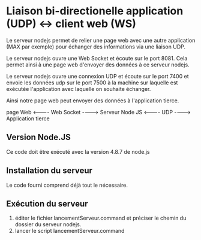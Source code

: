 # Liaison bi-directionelle application (UDP) <-> client web (WS)

Le serveur nodejs permet de relier une page web avec une autre application (MAX par exemple) pour échanger des informations via une liaison UDP.

Le serveur nodejs ouvre une Web Socket et écoute sur le port 8081. Cela permet ainsi à une page web d'envoyer des données à ce serveur nodejs. 

Le serveur nodejs ouvre une connexion UDP et écoute sur le port 7400 et envoie les données udp sur le port 7500 à la machine sur laquelle est exécutée l'application avec laquelle on souhaite échanger. 

Ainsi notre page web peut envoyer des données à l'application tierce. 

page Web <---- Web Socket ----> Serveur Node JS <---- UDP ----> Application tierce

## Version Node.JS

Ce code doit être exécuté avec la version 4.8.7 de node.js

## Installation du serveur

Le code fourni comprend déjà tout le nécessaire. 

## Exécution du serveur

1. éditer le fichier lancementServeur.command et préciser le chemin du dossier du serveur nodejs. 
2. lancer le script lancementServeur.command